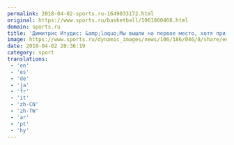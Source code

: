 ```yaml
---
permalink: 2018-04-02-sports.ru-1649033172.html
original: https://www.sports.ru/basketball/1061860468.html
domain: sports.ru
title: 'Димитрис Итудис: &amp;laquo;Мы вышли на первое место, хотя при новом формате это не так важно&amp;raquo;'
image: https://www.sports.ru/dynamic_images/news/106/186/046/8/share/ee9aa6.png
date: 2018-04-02 20:36:19
category: sport
translations: 
 - 'en'
 - 'es'
 - 'de'
 - 'ja'
 - 'fr'
 - 'it'
 - 'zh-CN'
 - 'zh-TW'
 - 'ar'
 - 'pt'
 - 'hy'
---
```


